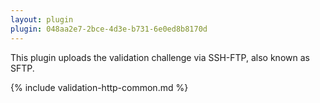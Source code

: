 ```yaml
---
layout: plugin
plugin: 048aa2e7-2bce-4d3e-b731-6e0ed8b8170d
---
```

This plugin uploads the validation challenge via SSH-FTP, also known as SFTP.

{% include validation-http-common.md %}